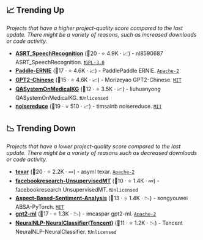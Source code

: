 ## 📈 Trending Up

_Projects that have a higher project-quality score compared to the last update. There might be a variety of reasons, such as increased downloads or code activity._

- <b><a href="https://github.com/nl8590687/ASRT_SpeechRecognition">ASRT_SpeechRecognition</a></b> (🥇20 ·  ⭐ 4.9K · 📈) - nl8590687 ASRT_SpeechRecognition. <code><a href="http://bit.ly/2M0xdwT">❗️GPL-3.0</a></code>
- <b><a href="https://github.com/PaddlePaddle/ERNIE">Paddle-ERNIE</a></b> (🥈17 ·  ⭐ 4.6K · 📈) - PaddlePaddle ERNIE. <code><a href="http://bit.ly/3nYMfla">Apache-2</a></code>
- <b><a href="https://github.com/Morizeyao/GPT2-Chinese">GPT2-Chinese</a></b> (🥈15 ·  ⭐ 4.6K · 📈) - Morizeyao GPT2-Chinese. <code><a href="http://bit.ly/34MBwT8">MIT</a></code>
- <b><a href="https://github.com/liuhuanyong/QASystemOnMedicalKG">QASystemOnMedicalKG</a></b> (🥈12 ·  ⭐ 3.5K · 📈) - liuhuanyong QASystemOnMedicalKG. <code>❗Unlicensed</code>
- <b><a href="https://github.com/timsainb/noisereduce">noisereduce</a></b> (🥈19 ·  ⭐ 510 · 📈) - timsainb noisereduce. <code><a href="http://bit.ly/34MBwT8">MIT</a></code>

## 📉 Trending Down

_Projects that have a lower project-quality score compared to the last update. There might be a variety of reasons such as decreased downloads or code activity._

- <b><a href="https://github.com/asyml/texar">texar</a></b> (🥇20 ·  ⭐ 2.2K · 💤) - asyml texar. <code><a href="http://bit.ly/3nYMfla">Apache-2</a></code>
- <b><a href="https://github.com/facebookresearch/UnsupervisedMT">facebookresearch-UnsupervisedMT</a></b> (🥉10 ·  ⭐ 1.4K · 💤) - facebookresearch UnsupervisedMT. <code>❗Unlicensed</code>
- <b><a href="https://github.com/songyouwei/ABSA-PyTorch">Aspect-Based-Sentiment-Analysis</a></b> (🥈13 ·  ⭐ 1.4K · 📉) - songyouwei ABSA-PyTorch. <code><a href="http://bit.ly/34MBwT8">MIT</a></code>
- <b><a href="https://github.com/imcaspar/gpt2-ml">gpt2-ml</a></b> (🥈17 ·  ⭐ 1.3K · 📉) - imcaspar gpt2-ml. <code><a href="http://bit.ly/3nYMfla">Apache-2</a></code>
- <b><a href="https://github.com/Tencent/NeuralNLP-NeuralClassifier">NeuralNLP-NeuralClassifier(Tencent)</a></b> (🥉11 ·  ⭐ 1.2K · 📉) - Tencent NeuralNLP-NeuralClassifier. <code>❗Unlicensed</code>

